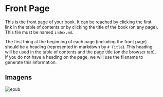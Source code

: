 # Front Page

This is the front page of your book. It can be reached by clicking the first link in the table of contents or by clicking the title of the book (on any page). This file must be named `index.md`.

The first thing at the beginning of each page (including the front page) should be a heading (represented in markdown by `# Title`). This heading will be used in the table of contents and the page title (on the browser tab). If you do not have a heading on the page, we will use the filename to generate this information.

## Imagens

![epub](/https://app.box.com/s/zwyp14gtdj3aos46ijtzajn5s49c9gee)